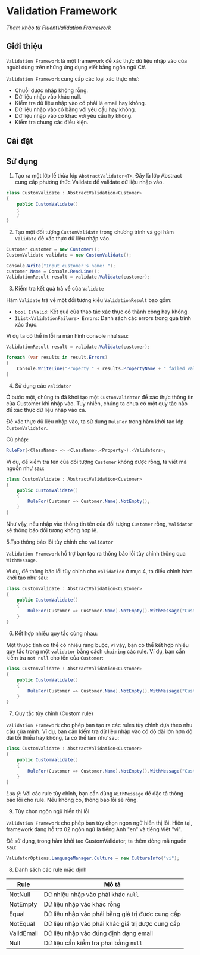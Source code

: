 # Validation Framework
_Tham khảo từ [FluentValidation Framework](https://github.com/JeremySkinner/FluentValidation)_

## Giới thiệu
`Validation Framework` là một framework để xác thực dữ liệu nhập vào của người dùng trên những ứng dụng viết bằng ngôn ngữ C#.

`Validation Framework` cung cấp các loại xác thực như:

- Chuỗi được nhập không rỗng.
- Dữ liệu nhập vào khác null.   
- Kiểm tra dữ liệu nhập vào có phải là email hay không.
- Dữ liệu nhập vào có bằng với yêu cầu hay không.
- Dữ liệu nhập vào có khác với yêu cầu hy không.
- Kiểm tra chung các điều kiện.

## Cài đặt
## Sử dụng
1. Tạo ra một lớp lế thừa lớp `AbstractValidator<T>`. Đây là lớp Abstract cung cấp phương thức Validate để validate dữ liệu nhập vào.

```C#
class CustomValidate : AbstractValidation<Customer>
{
    public CustomValidate()
    {
    }
}
```
2. Tạo một đối tượng `CustomValidate` trong chương trình và gọi hàm `Validate` để xác thực dữ liệu nhập vào.
```C#
Customer customer = new Customer();
CustomValidate validate = new CustomValidate();

Console.Write("Input customer's name: ");
customer.Name = Console.ReadLine();
ValidationResult result = validate.Validate(customer);
```
3. Kiểm tra kết quả trả về của `Validate`

Hàm `Validate` trả về một đối tượng kiểu `ValidationResult` bao gồm:
- `bool IsValid`: Kết quả của thao tác xác thực có thành công hay không.
- `IList<ValidationFailure> Errors`: Danh sách các errors trong quá trình xác thực.

Ví dụ ta có thể in lỗi ra màn hình console như sau:
```C#
ValidationResult result = validate.Validate(customer);

foreach (var results in result.Errors)
{
    Console.WriteLine("Property " + results.PropertyName + " failed validation. Error was: " + results.ErrorMessage);
}
```

4. Sử dụng các `validator`

Ở bước một, chúng ta đã khởi tạo một `CustomValidator` để xác thực thông tin của Customer khi nhập vào. Tuy nhiên, chúng ta chưa có một quy tắc nào để xác thực dữ liệu nhập vào cả.

Để xác thực dữ liệu nhập vào, ta sử dụng `RuleFor` trong hàm khởi tạo lớp `CustomValidator`.

Cú pháp:
```C#
RuleFor(<ClassName> => <ClassName>.<Property>).<Validators>;
```

Ví dụ, để kiểm tra tên của đối tượng `Customer` không được rỗng, ta viết mã nguồn như sau:

```C#
class CustomValidate : AbstractValidation<Customer>
{
    public CustomValidate()
    {
        RuleFor(Customer => Customer.Name).NotEmpty();
    }
}
```
Như vậy, nếu nhập vào thông tin tên của đối tượng `Customer` rỗng, `Validator` sẽ thông báo đối tượng không hợp lệ.

5.Tạo thông báo lỗi tùy chỉnh cho `validator`

`Validation Framework` hỗ trợ bạn tạo ra thông báo lỗi tùy chỉnh thông qua `WithMessage`.

Ví dụ, để thông báo lỗi tùy chỉnh cho `validation` ở mục 4, ta điều chỉnh hàm khởi tạo như sau:
```C#
class CustomValidate : AbstractValidation<Customer>
{
    public CustomValidate()
    {
        RuleFor(Customer => Customer.Name).NotEmpty().WithMessage("Customer name must not be empty!");
    }
}
```

6. Kết hợp nhiều quy tắc cùng nhau:

Một thuộc tính có thể có nhiều ràng buộc, vì vậy, bạn có thể kết hợp nhiều quy tắc trong một `validator` bằng cách `chaining` các rule. Ví dụ, bạn cần kiểm tra `not null` cho tên của `Customer`:
```C#
class CustomValidate : AbstractValidation<Customer>
{
    public CustomValidate()
    {
        RuleFor(Customer => Customer.Name).NotEmpty().WithMessage("Customer name must not be empty!").NotNull();
    }
}
```
7. Quy tắc tùy chỉnh (Custom rule)

`Validation Framework` cho phép bạn tạo ra các rules tùy chình dựa theo nhu cầu của mình. Ví dụ, bạn cần kiểm tra dữ liệu nhập vào có độ dài lớn hơn độ dài tối thiểu hay không, ta có thể làm như sau:
```C#
class CustomValidate : AbstractValidation<Customer>
{
    public CustomValidate()
    {
        RuleFor(Customer => Customer.Name).NotEmpty().WithMessage("Customer name must not be empty!").NotNull().Must(Name => Name.Length > 10).WithMessage("Customer name must be more than 10 characters");
    }
}
```
_Lưu ý:_ Với các rule tùy chỉnh, bạn cần dùng `WithMessage` để đặc tả thông báo lỗi cho rule. Nếu không có, thông báo lỗi sẽ rỗng.

9. Tùy chọn ngôn ngữ hiển thị lỗi

`Validation Framework` cho phép bạn tùy chọn ngon ngữ hiển thị lỗi. Hiện tại, framework đang hỗ trợ 02 ngôn ngữ là tiếng Anh "en" và tiếng Việt "vi".

Để sử dụng, trong hàm khởi tạo CustomValidator, ta thêm dòng mã nguồn sau:
```C#
ValidatorOptions.LanguageManager.Culture = new CultureInfo("vi");
```
8. Danh sách các rule mặc định

| Rule | Mô tả |
|------|-------|
| NotNull | Dữ nhiệu nhập vào phải khác `null` |
| NotEmpty | Dữ liệu nhập vào khác rỗng |
| Equal | Dữ liệu nhập vào phải bằng giá trị được cung cấp |
| NotEqual | Dữ liệu nhập vào phải khác giá trị được cung cấp |
| ValidEmail | Dữ liệu nhập vào đúng định dạng email |
| Null | Dữ liệu cần kiểm tra phải bằng `null` |
